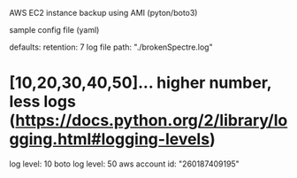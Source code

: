 AWS EC2 instance backup using AMI (pyton/boto3)

sample config file (yaml)

defaults:
  retention: 7
  log file path: "./brokenSpectre.log"
  # [10,20,30,40,50]... higher number, less logs (https://docs.python.org/2/library/logging.html#logging-levels)
  log level: 10
  boto log level: 50
aws account id: "260187409195"